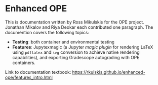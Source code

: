 # Enhanced OPE
This is documentation written by Ross Mikulskis for the OPE project. Jonathan Mikalov and Riya Deokar each contributed one paragraph. The documention covers the following topics:
- **Testing**: both container and environmental testing
- **Features**: Jupytexmagic (a Jupyter *magic plugin* for rendering LaTeX using `pdflatex` and `svg` conversion to achieve native rendering capabilities), and exporting Gradescope autograding with OPE containers.

Link to documentation textbook: https://rkulskis.github.io/enhanced-ope/features_intro.html
